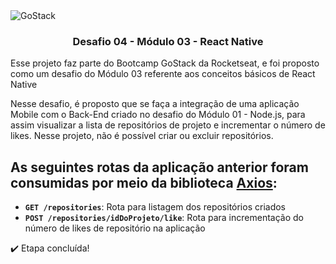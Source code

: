 <img alt="GoStack" src="https://storage.googleapis.com/golden-wind/bootcamp-gostack/header-desafios.png" />

<h3 align="center"> Desafio 04 - Módulo 03 - React Native </h3>

<p>
  Esse projeto faz parte do Bootcamp GoStack da Rocketseat, e foi proposto como um desafio do Módulo 03 referente aos conceitos básicos de React Native
</p>

<p>
  Nesse desafio, é proposto que se faça a integração de uma aplicação Mobile com o Back-End criado no desafio do Módulo 01 - Node.js, para assim visualizar a lista de repositórios de projeto e incrementar o número de likes. Nesse projeto, não é possível criar ou excluir repositórios.
</p>

## As seguintes rotas da aplicação anterior foram consumidas por meio da biblioteca <a href="https://github.com/axios/axios" target="_blank">Axios</a>:

- **`GET /repositories`**: Rota para listagem dos repositórios criados
- **`POST /repositories/idDoProjeto/like`**: Rota para incrementação do número de likes de repositório na aplicação

:heavy_check_mark: Etapa concluída!
